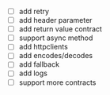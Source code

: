  - [ ] add retry
 - [ ] add header parameter
 - [ ] add return value contract
 - [ ] support async method
 - [ ] add httpclients
 - [ ] add encodes/decodes
 - [ ] add fallback
 - [ ] add logs
 - [ ] support more contracts